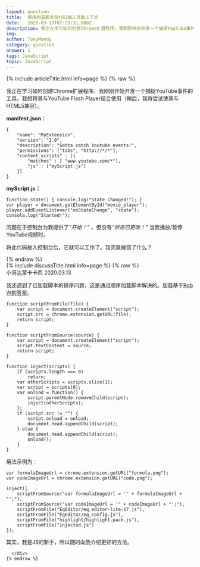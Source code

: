 ```yaml
---
layout: question
title:  使用内容脚本将代码插入页面上下文
date:   2020-03-13T07:29:31.000Z
description: 我正在学习如何创建Chrome扩展程序。我刚刚开始开发一个捕捉YouTube事件的工具。我想将其与YouTube Flash Player结合使用（稍后，...
img: 
author: TonyMandy
category: question
answer: 1
tags: JavaScript
topic: JavaScript
---
```

<div class="article-root">
  <div class="article">
    {% include articleTitle.html info=page %}
    {% raw %}
    <div class="article-content"><p><font style="vertical-align: inherit;"><font style="vertical-align: inherit;">我正在学习如何创建Chrome扩展程序。</font><font style="vertical-align: inherit;">我刚刚开始开发一个捕捉YouTube事件的工具。</font><font style="vertical-align: inherit;">我想将其与YouTube Flash Player结合使用（稍后，我将尝试使其与HTML5兼容）。</font></font></p>

<p><strong><font style="vertical-align: inherit;"><font style="vertical-align: inherit;">manifest.json：</font></font></strong></p>

<pre><code>{<font></font>
    "name": "MyExtension",<font></font>
    "version": "1.0",<font></font>
    "description": "Gotta catch Youtube events!",<font></font>
    "permissions": ["tabs", "http://*/*"],<font></font>
    "content_scripts" : [{<font></font>
        "matches" : [ "www.youtube.com/*"],<font></font>
        "js" : ["myScript.js"]<font></font>
    }]<font></font>
}<font></font>
</code></pre>

<p><strong><font style="vertical-align: inherit;"><font style="vertical-align: inherit;">myScript.js：</font></font></strong></p>

<pre><code>function state() { console.log("State Changed!"); }<font></font>
var player = document.getElementById("movie_player");<font></font>
player.addEventListener("onStateChange", "state");<font></font>
console.log("Started!");<font></font>
</code></pre>

<p><font style="vertical-align: inherit;"><font style="vertical-align: inherit;">问题在于控制台为我提供了</font></font><em><font style="vertical-align: inherit;"><font style="vertical-align: inherit;">“开始！” </font></font></em><font style="vertical-align: inherit;"><font style="vertical-align: inherit;">，但没有</font></font><em><font style="vertical-align: inherit;"><font style="vertical-align: inherit;">“状态已更改！” </font></font></em><font style="vertical-align: inherit;"><font style="vertical-align: inherit;">当我播放/暂停YouTube视频时。</font></font></p>

<p><font style="vertical-align: inherit;"><font style="vertical-align: inherit;">将此代码放入控制台后，它就可以工作了。</font><font style="vertical-align: inherit;">我究竟做错了什么？</font></font></p></div>
    {% endraw %}
  </div>

  <div class="discuss-wrapper">
    {% include discussTitle.html info=page %}
    {% raw %}
    <div class="discuss-item">
        <div class="discuss-parent">
          <div class="discuss-meta">
            <span class="discuss-user">小哥达蒙卡卡西</span>
            <span class="discuss-time">2020.03.13</span>
          </div>
          <div class="discuss-comment"><p><font style="vertical-align: inherit;"><font style="vertical-align: inherit;">我还遇到了已加载脚本的排序问题，这是通过顺序加载脚本解决的。</font><font style="vertical-align: inherit;">加载基于</font></font><a href="https://stackoverflow.com/a/9517879/1828937"><font style="vertical-align: inherit;"><font style="vertical-align: inherit;">Rob W的答案</font></font></a><font style="vertical-align: inherit;"><font style="vertical-align: inherit;">。</font></font></p>

<pre><code>function scriptFromFile(file) {<font></font>
    var script = document.createElement("script");<font></font>
    script.src = chrome.extension.getURL(file);<font></font>
    return script;<font></font>
}<font></font>
<font></font>
function scriptFromSource(source) {<font></font>
    var script = document.createElement("script");<font></font>
    script.textContent = source;<font></font>
    return script;<font></font>
}<font></font>
<font></font>
function inject(scripts) {<font></font>
    if (scripts.length === 0)<font></font>
        return;<font></font>
    var otherScripts = scripts.slice(1);<font></font>
    var script = scripts[0];<font></font>
    var onload = function() {<font></font>
        script.parentNode.removeChild(script);<font></font>
        inject(otherScripts);<font></font>
    };<font></font>
    if (script.src != "") {<font></font>
        script.onload = onload;<font></font>
        document.head.appendChild(script);<font></font>
    } else {<font></font>
        document.head.appendChild(script);<font></font>
        onload();<font></font>
    }<font></font>
}<font></font>
</code></pre>

<p><font style="vertical-align: inherit;"><font style="vertical-align: inherit;">用法示例为：</font></font></p>

<pre><code>var formulaImageUrl = chrome.extension.getURL("formula.png");<font></font>
var codeImageUrl = chrome.extension.getURL("code.png");<font></font>
<font></font>
inject([<font></font>
    scriptFromSource("var formulaImageUrl = '" + formulaImageUrl + "';"),<font></font>
    scriptFromSource("var codeImageUrl = '" + codeImageUrl + "';"),<font></font>
    scriptFromFile("EqEditor/eq_editor-lite-17.js"),<font></font>
    scriptFromFile("EqEditor/eq_config.js"),<font></font>
    scriptFromFile("highlight/highlight.pack.js"),<font></font>
    scriptFromFile("injected.js")<font></font>
]);<font></font>
</code></pre>

<p><font style="vertical-align: inherit;"><font style="vertical-align: inherit;">其实，我是JS的新手，所以随时向我介绍更好的方法。</font></font></p></div>
        </div>
        
      </div>
    {% endraw %}
  </div>
<div>
